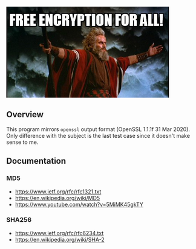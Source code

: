 ![meme](assets/meme.jpeg)

## Overview

This program mirrors `openssl` output format (OpenSSL 1.1.1f  31 Mar 2020).
Only difference with the subject is the last test case since it doesn't make sense to me.

## Documentation

### MD5

- https://www.ietf.org/rfc/rfc1321.txt
- https://en.wikipedia.org/wiki/MD5
- https://www.youtube.com/watch?v=5MiMK45gkTY

### SHA256

- https://www.ietf.org/rfc/rfc6234.txt
- https://en.wikipedia.org/wiki/SHA-2